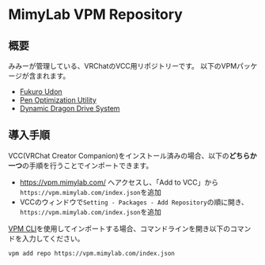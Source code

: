 # MimyLab VPM Repository

## 概要

みみーが管理している、VRChatのVCC用リポジトリーです。
以下のVPMパッケージが含まれます。

- [Fukuro Udon](https://github.com/mimyquality/FukuroUdon)
- [Pen Optimization Utility](https://github.com/mimyquality/PenOptimizationUtility)
- [Dynamic Dragon Drive System](https://github.com/mimyquality/DynamicDragonDriveSystem)

## 導入手順

VCC(VRChat Creator Companion)をインストール済みの場合、以下の**どちらか一つ**の手順を行うことでインポートできます。

- <https://vpm.mimylab.com/> へアクセスし、「Add to VCC」から`https://vpm.mimylab.com/index.json`を追加
- VCCのウィンドウで`Setting - Packages - Add Repository`の順に開き、`https://vpm.mimylab.com/index.json`を追加

[VPM CLI](https://vcc.docs.vrchat.com/vpm/cli/)を使用してインポートする場合、コマンドラインを開き以下のコマンドを入力してください。

```
vpm add repo https://vpm.mimylab.com/index.json
```
